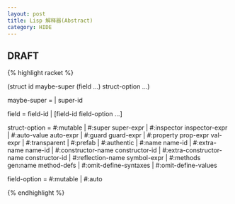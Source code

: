 ```yaml
---
layout: post
title: Lisp 解释器(Abstract)
category: HIDE
---
```


## DRAFT

{% highlight racket %}

(struct id maybe-super (field ...)
  struct-option ...)

maybe-super   = 
              | super-id
 	 	 	 	 
field         = field-id
              | [field-id field-option ...]

struct-option = #:mutable
              | #:super super-expr
              | #:inspector inspector-expr
              | #:auto-value auto-expr
              | #:guard guard-expr
              | #:property prop-expr val-expr
              | #:transparent
              | #:prefab
              | #:authentic
              | #:name name-id
              | #:extra-name name-id
              | #:constructor-name constructor-id
              | #:extra-constructor-name constructor-id
              | #:reflection-name symbol-expr
              | #:methods gen:name method-defs
              | #:omit-define-syntaxes
              | #:omit-define-values
 	 	 	 	 
field-option  = #:mutable
              | #:auto

{% endhighlight %}




